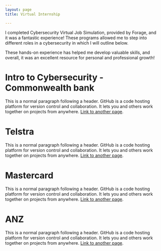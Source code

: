 ```yaml
---
layout: page
title: Virtual Internship

---
```



I completed Cybersecurity Virtual Job Simulation, provided by Forage, and it was a fantastic experience! These programs allowed me to step into different roles in a cybersecurity in which I will outline below.

These hands-on experience has helped me develop valuable skills, and overall, it was an excellent resource for personal and professional growth!

# Intro to Cybersecurity - Commonwealth bank

This is a normal paragraph following a header. GitHub is a code hosting platform for version control and collaboration. It lets you and others work together on projects from anywhere.
[Link to another page](./about).

# Telstra

This is a normal paragraph following a header. GitHub is a code hosting platform for version control and collaboration. It lets you and others work together on projects from anywhere.
[Link to another page](./about).

# Mastercard

This is a normal paragraph following a header. GitHub is a code hosting platform for version control and collaboration. It lets you and others work together on projects from anywhere.
[Link to another page](./about).

# ANZ

This is a normal paragraph following a header. GitHub is a code hosting platform for version control and collaboration. It lets you and others work together on projects from anywhere.
[Link to another page](./about).

